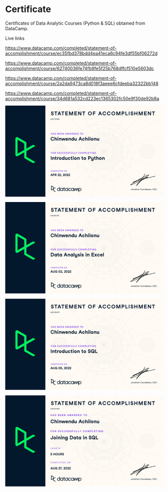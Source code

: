 # Certificate
Certificates of Data Analytic Courses (Python & SQL) obtained from DataCamp.


Live links

https://www.datacamp.com/completed/statement-of-accomplishment/course/ec35fbd378bdd4ea41eca6c94fe3df55bf06272d

https://www.datacamp.com/completed/statement-of-accomplishment/course/62740036fe74fb9fe5f25b768dffcf510e5603dc


https://www.datacamp.com/completed/statement-of-accomplishment/course/2a2da9473ca8d018f3aeee6cfdeeba32322bb148

https://www.datacamp.com/completed/statement-of-accomplishment/course/34d681a532cd223ec1365302fc50e9f30de92b8a

![_](https://github.com/clarefausty/Data-Analytical-Certificates/blob/main/images/Certificate%20of%20Introduction%20to%20Python.jpg)


![_](https://github.com/clarefausty/Data-Analytical-Certificates/blob/main/images/Certificate%20of%20Data%20Analysis%20in%20Excel.jpg)

![_](https://github.com/clarefausty/Data-Analytical-Certificates/blob/main/images/Certificate%20of%20Introduction%20to%20SQL.jpg)

![_](https://github.com/clarefausty/Data-Analytical-Certificates/blob/main/images/Certificate%20of%20Joining%20Data%20in%20SQL.jpg)
